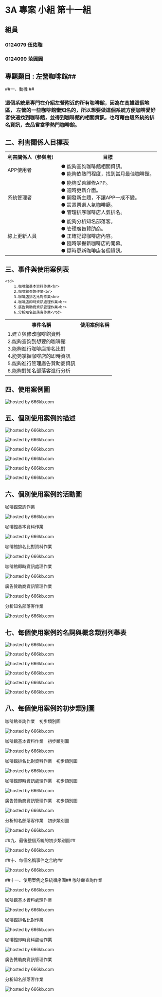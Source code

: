 # 3A 專案 小組 第十一組 #

## 組員 ##

### 0124079 伍佑璇 ###

### 0124099 范圓圓 ###

## 專題題目 : 左營咖啡館##


##一、動機 ##
       
### 這個系統是專門在介紹左營附近的所有咖啡館，因為在高雄這個地區，   左營的一些咖啡館蠻知名的，所以想要做這個系統方便咖啡愛好者快速找到咖啡館，並得到咖啡館的相關資訊，也可藉由這系統的排名資訊，去品嘗當季熱門咖啡館。
      
## 二、利害關係人目標表
<table border="0">
  <tr>
    <th>利害關係人（參與者）</th>
    <th>目標</th>
  </tr>
  <tr>
    <td>APP使用者</td>
    <td>
      ● 能夠查詢咖啡館相關資訊。<br>
      ● 能夠依熱門程度，找到當月最佳咖啡館。</td>
</td>
  </tr>
  <tr>
    <td>系統管理者</td>
    <td>
      ● 能夠妥善維修APP。<br>
      ● 適時更新介面。<br>
      ● 開發新主題，不讓APP一成不變。<br>
      ● 設置票選人氣咖啡廳。<br>
      ● 管理排序咖啡店人氣排名。</td>
  </tr>
  <tr>
    <td>線上更新人員</td>
    <td>
      ● 能夠分析知名部落客。<br>
      ● 管理廣告贊助商。<br>
      ● 正確記錄咖啡店內容。<br>
      ● 隨時掌握新咖啡店的開幕。<br>
      ● 隨時更新咖啡店各個資訊。</td>
  </tr>
</table>

## 三、事件與使用案例表 ##
<table border="0">
  <tr>
    <th>事件名稱</th>
    <th>使用案例名稱</th>
  </tr>
  <tr>
    <td>1.建立與修改咖啡館資料<br>
        2.能夠查詢到想要的咖啡館<br>
        3.能夠進行咖啡店排名比對<br>
        4.能夠掌握咖啡店的即時資訊<br>
        5.能夠進行管理廣告贊助商資訊<br>
        6.能夠對知名部落客進行分析</td>

    <td>
        1.咖啡館基本資料作業<br>
        2.咖啡館查詢作業<br>
        3.咖啡店排名比對作業<br>
        4.咖啡店即時資訊處理作業<br>
        5.廣告贊助商資訊管理作業<br>
        6.分析知名部落客作業</td>

  </tr>

</table>

## 四、使用案例圖 ##
<p><img src="http://666kb.com/i/ct1ug9u8r2w51s8os.jpg" title="hosted by 666kb.com"/></p>

## 五、個別使用案例的描述 ##
<p><img src="http://666kb.com/i/csun5xmc3fdia1owd.png" title="hosted by 666kb.com"/></p>
<p><img src="http://666kb.com/i/csun74lb5glfj811p.jpg" title="hosted by 666kb.com"/></p>
<p><img src="http://666kb.com/i/csun7ihd5f27cq8nh.jpg" title="hosted by 666kb.com"/></p>
<p><img src="http://666kb.com/i/csun89fo0puxuu4wd.jpg" title="hosted by 666kb.com"/></p>
<p><img src="http://666kb.com/i/csun8osl4nhh0ch8t.png" title="hosted by 666kb.com"/></p>
<p><img src="http://666kb.com/i/csuna1t0ve469sk7h.jpg" title="hosted by 666kb.com"/></p>

## 六、個別使用案例的活動圖 ##

咖啡館查詢作業
<p><img src="http://666kb.com/i/ct8y9zkmmzkfioilh.gif" title="hosted by 666kb.com"/>
</p>
咖啡館基本資料作業
<p><img src="http://666kb.com/i/ct1va4k6onzv96zuk.gif" title="hosted by 666kb.com"/>
</p>
咖啡館排名比對資料作業
<p><img src="http://666kb.com/i/ct1vadbkhn71kl43g.gif" title="hosted by 666kb.com"/>
</p>
咖啡館即時資訊處理作業
<p><img src="http://666kb.com/i/ct1vamuk4d004c6ik.jpg" title="hosted by 666kb.com"/></p>
廣告贊助商資訊管理作業
<p><img src="http://666kb.com/i/ct1vayomn1at1ejng.jpg" title="hosted by 666kb.com"/>
</p>
分析知名部落客作業
<p><img src="http://666kb.com/i/ct1vb81dlebeis1do.gif" title="hosted by 666kb.com"/></p>


## 七、每個使用案例的名詞與概念類別列舉表 ##
<p> <img src="http://666kb.com/i/csunk1xf5don8xt8t.png" title="hosted by 666kb.com"/>
</p>
<p> <img src="http://666kb.com/i/csunkzgd8u9ggecel.gif" title="hosted by 666kb.com"/>
</p>
<p> <img src="http://666kb.com/i/csunlmm074wtbidzh.gif" title="hosted by 666kb.com"/>
</p>
<p> <img src="http://666kb.com/i/csunm6n6e1397z39p.gif" title="hosted by 666kb.com"/>
</p>
<p> <img src="http://666kb.com/i/csunmmfvjhnzjvn7x.gif" title="hosted by 666kb.com"/>
</p>
<p> <img src="http://666kb.com/i/csunn8brq6ao47tql.png" title="hosted by 666kb.com"/>
</p>

## 八、每個使用案例的初步類別圖 ##
咖啡館查詢作業　初步類別圖
<p><img src="http://666kb.com/i/ct1v1rcahv0arfvgc.jpg" title="hosted by 666kb.com"/></p>
咖啡館基本資料作業　初步類別圖
<p><img src="http://666kb.com/i/ct8y5p5pge2nwdwkl.png" title="hosted by 666kb.com"/></p>
咖啡館排名比對資料作業　初步類別圖
<p><img src="http://666kb.com/i/ct8y61qp8h9lndk4l.gif" title="hosted by 666kb.com"/></p>
咖啡館即時資訊處理作業　初步類別圖
<p><img src="http://666kb.com/i/ct8y6e0ov0yfhdzj9.gif" title="hosted by 666kb.com"/></p>
廣告贊助商資訊管理作業　初步類別圖
<p><img src="http://666kb.com/i/ct8y6ptj5lm8obztx.png" title="hosted by 666kb.com"/></p>
分析知名部落客作業　初步類別圖
<p><img src="http://666kb.com/i/ct8y70hem24qirm05.gif" title="hosted by 666kb.com"/></p>

##九、最後整個系統的初步類別圖##
<p><img src=<img src="http://666kb.com/i/cu1bib1ky1kf5mymn.jpg" title="hosted by 666kb.com"/></p>

##十、每個名稱事件之合約##
<p><img src="http://666kb.com/i/csuojqenz8j4qdbnx.png" title="hosted by 666kb.com"/></p>

##十一、使用案例之系統循序圖##
咖啡館查詢作業
<p><img src="http://666kb.com/i/csuoofva50rl4rzv1.gif" title="hosted by 666kb.com"/></p>
咖啡館基本資料處理作業
<p><img src="http://666kb.com/i/csuonm0kgfiodh2z1.gif" title="hosted by 666kb.com"/></p>
咖啡館排名比對作業
<p><img src="http://666kb.com/i/csuop7jwxxiij10zx.gif" title="hosted by 666kb.com"/></p>
咖啡館即時資料處理作業
<p><img src="http://666kb.com/i/csuopsfm6voz1k2fh.gif" title="hosted by 666kb.com"/></p>
廣告贊助商資訊管理作業
<p><img src="http://666kb.com/i/csuoqg1v6a5ra32od.gif" title="hosted by 666kb.com"/></p>
分析知名部落客作業
<p><img src="http://666kb.com/i/csuormy793d90eerx.gif" title="hosted by 666kb.com"/></p>
